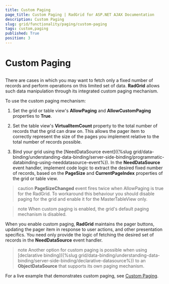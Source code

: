 ```yaml
---
title: Custom Paging
page_title: Custom Paging | RadGrid for ASP.NET AJAX Documentation
description: Custom Paging
slug: grid/functionality/paging/custom-paging
tags: custom,paging
published: True
position: 3
---
```


# Custom Paging



## 

There are cases in which you may want to fetch only a fixed number of records and perform operations on this limited set of data. **RadGrid** allows such data manipulation through its integrated custom paging mechanism.

To use the custom paging mechanism:

1. Set the grid or table view's **AllowPaging** and **AllowCustomPaging** properties to **True**.

2. Set the table view's **VirtualItemCount** property to the total number of records that the grid can draw on. This allows the pager item to correctly represent the size of the pages you implement relative to the total number of records possible.

3. Bind your grid using the [NeedDataSource event]({%slug grid/data-binding/understanding-data-binding/server-side-binding/programmatic-databinding-using-needdatasource-event%}). In the **NeedDataSource** event handler, implement code logic to extract the desired fixed number of records, based on the **PageSize** and **CurrentPageIndex** properties of the grid or table view.

>caution  **PageSizeChanged** event fires twice when AllowPaging is true for the RadGrid. To workaround this behaviour you should disable paging for the grid and enable it for the MasterTableView only.
>


>note When custom paging is enabled, the grid's default paging mechanism is disabled.
>


When you enable custom paging, **RadGrid** maintains the pager buttons, updating the pager item in response to user actions, and other presentation specifics. You need only provide the logic of fetching the desired set of records in the **NeedDataSource** event handler.

>note Another option for custom paging is possible when using [declarative binding]({%slug grid/data-binding/understanding-data-binding/server-side-binding/declarative-datasource%}) to an **ObjectDataSource** that supports its own paging mechanism. 
>


For a live example that demonstrates custom paging, see  [Custom Paging](https://demos.telerik.com/aspnet-ajax/Grid/Examples/Programming/CustomPaging/DefaultCS.aspx).
